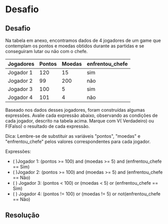 # Desafio

## Desafio

Na tabela em anexo, encontramos dados de 4 jogadores de um game que contemplam os pontos e moedas obtidos durante as partidas e se conseguiram lutar ou não com o chefe.

| Jogadores          | Pontos      | Moedas      | enfrentou_chefe    |
| ------------------ | ----------- | ----------- | ------------------ |
| Jogador 1          | 120         | 15          | sim                |
| Jogador 2          | 99          | 200         | não                |
| Jogador 3          | 100         | 5           | sim                |
| Jogador 4          | 101         | 4           | não                |

Baseado nos dados desses jogadores, foram construídas algumas expressões. Avalie cada expressão abaixo, observando as condições de cada jogador, descrito na tabela acima. Marque com V( Verdadeiro) ou F(Falso) o resultado de cada expressão.

Dica: Lembre-se de substituir as variáveis "pontos", "moedas" e "enfrentou_chefe" pelos valores correspondentes para cada jogador.

Expressões:
- (   )Jogador 1: (pontos >= 100) and (moedas >= 5) and (enfrentou_chefe == Sim)
- (   )Jogador 2: (pontos >= 100) and (moedas >= 5) and (enfrentou_chefe == Não)
- (   ) Jogador 3: (pontos < 100) or (moedas < 5) or (enfrentou_chefe == Sim)
- (   ) Jogador 4: (pontos != 100) or (moedas != 5) or not(enfrentou_chefe == Não)

## Resolução


